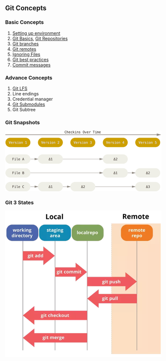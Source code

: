 ## Git Concepts

### Basic Concepts

1. [Setting up environment](1.git-env-setup.md)
2. [Git Basics](2.git-basics.md), [Git Repositories](2.1.git-repos.md)
3. [Git branches](3.git-branches.md)
4. [Git remotes](4.git-remotes.md)
5. [Ignoring Files](5.ignoring-files.md)
6. [Git best practices](6.git-best-practices.md)
7. [Commit messages](7.commit-messages.md)

### Advance Concepts

1. [Git LFS](8.git-lfs.md) 
2. Line endings
3. Credential manager
4. [Git Submodules](9.git-submodules.md)
5. Git Subtree

### Git Snapshots
<img src="./images/deltas.png" alt="Drawing" style="width: 800px;"/>

### Git 3 States
<img src="./images/areas.png" alt="Drawing" style="width: 800px;"/>